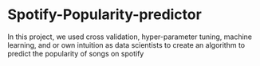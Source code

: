 # Spotify-Popularity-predictor
In this project, we used cross validation, hyper-parameter tuning, machine learning, and or own intuition as data scientists to create an algorithm to predict the popularity of songs on spotify
